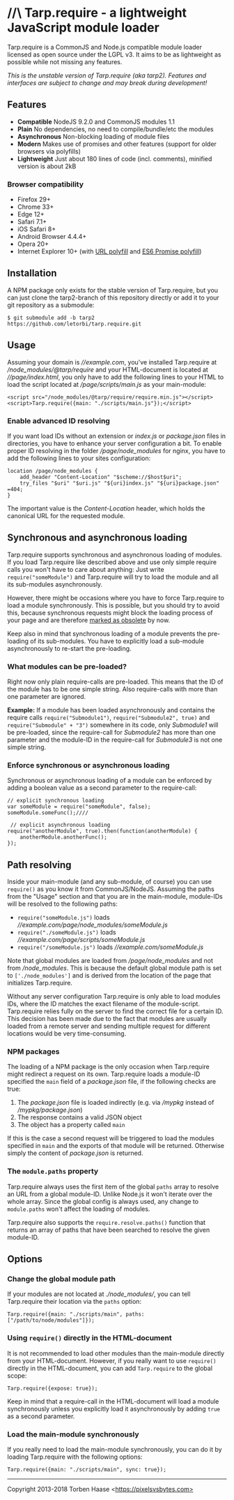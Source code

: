 //\ Tarp.require - a lightweight JavaScript module loader
=========================================================

Tarp.require is a CommonJS and Node.js compatible module loader licensed as open source under the LGPL v3. It aims to be
as lightweight as possible while not missing any features.

*This is the unstable version of Tarp.require (aka tarp2). Features and interfaces are subject to change and may break
during development!*

## Features

* **Compatible** NodeJS 9.2.0 and CommonJS modules 1.1
* **Plain** No dependencies, no need to compile/bundle/etc the modules
* **Asynchronous** Non-blocking loading of module files
* **Modern** Makes use of promises and other features (support for older browsers via polyfills)
* **Lightweight** Just about 180 lines of code (incl. comments), minified version is about 2kB

### Browser compatibility

* Firefox 29+
* Chrome 33+
* Edge 12+
* Safari 7.1+
* iOS Safari 8+
* Android Browser 4.4.4+
* Opera 20+
* Internet Explorer 10+ (with [URL polyfill](https://github.com/lifaon74/url-polyfill) and [ES6 Promise polyfill](https://github.com/lahmatiy/es6-promise-polyfill))

## Installation

A NPM package only exists for the stable version of Tarp.require, but you can just clone the tarp2-branch of this repository directly or add
it to your git repository as a submodule:

```
$ git submodule add -b tarp2 https://github.com/letorbi/tarp.require.git
```

## Usage

Assuming your domain is *//example.com*, you've installed Tarp.require at */node_modules/@tarp/require* and your
HTML-document is located at *//page/index.html*, you only have to add the following lines to your HTML to load the
script located at */page/scripts/main.js* as your main-module:

```
<script src="/node_modules/@tarp/require/require.min.js"></script>
<script>Tarp.require({main: "./scripts/main.js"});</script>
```

### Enable advanced ID resolving

If you want load IDs without an extension or *index.js* or *package.json* files in directories, you have to enhance your
server configuration a bit. To enable proper ID resolving in the folder */page/node_modules* for nginx, you have to add
the following lines to your sites configuration:

```
location /page/node_modules {
    add_header "Content-Location" "$scheme://$host$uri";
    try_files "$uri" "$uri.js" "${uri}index.js" "${uri}package.json" =404;
}
```

The important value is the *Content-Location* header, which holds the canonical URL for the requested module.

## Synchronous and asynchronous loading

Tarp.require supports synchronous and asynchronous loading of modules. If you load Tarp.require like described above and
use only simple require calls you won't have to care about anything: Just write `require("someModule")` and Tarp.require
will try to load the module and all its sub-modules asynchronously.

However, there might be occasions where you have to force Tarp.require to load a module synchronously. This is possible,
but you should try to avoid this, because synchronous requests might block the loading process of your page and are
therefore [marked as obsolete](https://xhr.spec.whatwg.org/#the-open()-method) by now.

Keep also in mind that synchronous loading of a module prevents the pre-loading of its sub-modules. You have to
explicitly load a sub-module asynchronously to re-start the pre-loading. 

### What modules can be pre-loaded?

Right now only plain require-calls are pre-loaded. This means that the ID of the module has to be one simple string. 
Also require-calls with more than one parameter are ignored.

**Example:** If a module has been loaded asynchronously and contains the require calls `require("Submodule1")`,
`require("Submodule2", true)` and `require("Submodule" + "3")` somewhere in its code, only *Submodule1* will be
pre-loaded, since the require-call for *Submodule2* has more than one parameter and the module-ID in the require-call
for *Submodule3* is not one simple string.

### Enforce synchronous or asynchronous loading

Synchronous or asynchronous loading of a module can be enforced by adding a boolean value as a second
parameter to the require-call:

```
// explicit synchronous loading
var someModule = require("someModule", false);
someModule.someFunc();////

 // explicit asynchronous loading
require("anotherModule", true).then(function(anotherModule) {
    anotherModule.anotherFunc();
});
```

## Path resolving

Inside your main-module (and any sub-module, of course) you can use `require()` as you know it from CommonJS/NodeJS.
Assuming the paths from the "Usage" section and that you are in the main-module, module-IDs will be resolved to the
following paths:

  * `require("someModule.js")` loads *//example.com/page/node_modules/someModule.js*
  * `require("./someModule.js")` loads *//example.com/page/scripts/someModule.js*
  * `require("/someModule.js")` loads *//example.com/someModule.js*

Note that global modules are loaded from */page/node_modules* and not from */node_modules*. This is because the default
global module path is set to `['./node_modules']` and is derived from the location of the page that initializes
Tarp.require.

Without any server configuration Tarp.require is only able to load modules IDs, where the ID matches the exact filename
of the module-script. Tarp.require relies fully on the server to find the correct file for a certain ID. This decision
has been made due to the fact that modules are usually loaded from a remote server and sending multiple request for
different locations would be very time-consuming.

### NPM packages

The loading of a NPM package is the only occasion when Tarp.require might redirect a request on its own. Tarp.require
loads a module-ID specified the `main` field of a *package.json* file, if the following checks are true:

 1. The *package.json* file is loaded indirectly (e.g. via */mypkg* instead of */mypkg/package.json*)
 2. The response contains a valid JSON object 
 3. The object has a property called `main`
 
If this is the case a second request will be triggered to load the modules specified in `main` and the exports of that
module will be returned. Otherwise simply the content of *package.json* is returned.

### The `module.paths` property

Tarp.require always uses the first item of the global `paths` array to resolve an URL from a global module-ID.  Unlike
Node.js it won't iterate over the whole array. Since the global config is always used, any change to `module.paths`
won't affect the loading of modules.

Tarp.require also supports the `require.resolve.paths()` function that returns an array of paths that have been searched
to resolve the given module-ID.

## Options

### Change the global module path

If your modules are not located at *./node_modules/*, you can tell Tarp.require their location via the `paths` option:

```
Tarp.require({main: "./scripts/main", paths: ["/path/to/node/modules"]});
```

### Using `require()` directly in the HTML-document

It is not recommended to load other modules than the main-module directly from your HTML-document. However, if you
really want to use `require()` directly in the HTML-document, you can add `Tarp.require` to the global scope:

```
Tarp.require({expose: true});
```

Keep in mind that a require-call in the HTML-document will load a module synchronously unless you explicitly load it
asynchronously by adding `true` as a second parameter.

### Load the main-module synchronously

If you really need to load the main-module synchronously, you can do it by loading Tarp.require with the
following options:

```
Tarp.require({main: "./scripts/main", sync: true});
```

----

Copyright 2013-2018 Torben Haase \<https://pixelsvsbytes.com>
